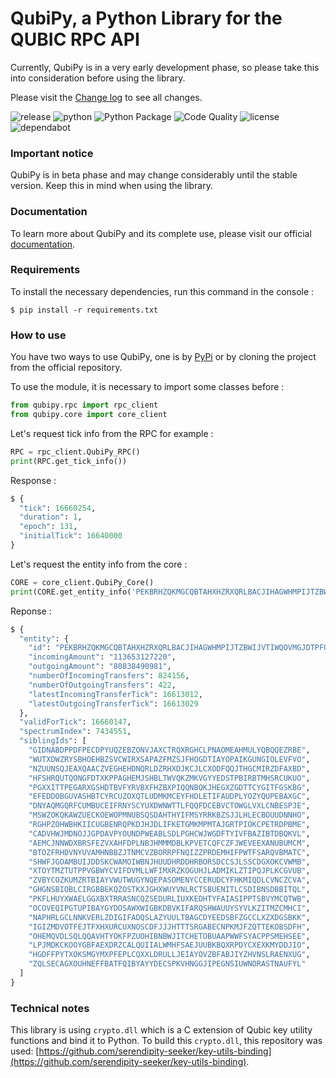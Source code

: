 # QubiPy, a Python Library for the QUBIC RPC API
Currently, QubiPy is in a very early development phase, so please take this into consideration before using the library.

Please visit the [Change log](https://github.com/QubiPy-Labs/QubiPy/blob/main/docs/changelog.md) to see all changes.

![release](https://img.shields.io/badge/release-v0.2.4--beta-blue)
![python](https://img.shields.io/badge/python-3.10_%7C_3.11_%7C_3.12-blue)
![Python Package](https://github.com/QubiPy-Labs/QubiPy/actions/workflows/python-package.yml/badge.svg)
![Code Quality](https://github.com/QubiPy-Labs/QubiPy/actions/workflows/pylint.yml/badge.svg)
![license](https://img.shields.io/badge/license-AGPL--3.0-orange)
![dependabot](https://img.shields.io/badge/dependabot-enabled-025e8c)


###  Important notice
QubiPy is in beta phase and may change considerably until the stable version. Keep this in mind when using the library.

### Documentation
To learn more about QubiPy and its complete use, please visit our official [documentation](https://qubipy.readthedocs.io/en/latest/).

### Requirements
To install the necessary dependencies, run this command in the console :
```
$ pip install -r requirements.txt
```

### How to use
You have two ways to use QubiPy, one is by [PyPi](https://pypi.org/project/QubiPy/) or by cloning the project from the official repository.

To use the module, it is necessary to import some classes before :
```python
from qubipy.rpc import rpc_client
from qubipy.core import core_client
```

Let's request tick info from the RPC for example :

```python
RPC = rpc_client.QubiPy_RPC()
print(RPC.get_tick_info())
```
Response :
```python
$ {
  "tick": 16660254,
  "duration": 1,
  "epoch": 131,
  "initialTick": 16640000
}
```
Let's request the entity info from the core :
```python
CORE = core_client.QubiPy_Core()
print(CORE.get_entity_info('PEKBRHZQKMGCQBTAHXHZRXQRLBACJIHAGWHMPIJTZBWIJVTIWQOVMGJDTPFO'))
```
Reponse :
```python
$ {
  "entity": {
    "id": "PEKBRHZQKMGCQBTAHXHZRXQRLBACJIHAGWHMPIJTZBWIJVTIWQOVMGJDTPFO",
    "incomingAmount": "113653127220",
    "outgoingAmount": "80838490981",
    "numberOfIncomingTransfers": 824156,
    "numberOfOutgoingTransfers": 422,
    "latestIncomingTransferTick": 16613012,
    "latestOutgoingTransferTick": 16613029
  },
  "validForTick": 16660147,
  "spectrumIndex": 7434551,
  "siblingIds": [
    "GIDNABDPPDFPECDPYUQZEBZONVJAXCTRQXRGHCLPNAOMEAHMULYQBQQEZRBE",
    "WUTXDWZRYSBHOEHBZSVCWIRXSAPAZFMZSJFHOGDTIAYOPAIKGUNGIOLEVFVO",
    "NZUUNSQJEAXQAACZVEGHEHDNQRLDZRHXDJKCJLCXODFQQJTHGCMIRZDFAXBD",
    "HFSHRQUTQONGFDTXKPPAGHEMJSHBLTWVQKZMKVGYYEDSTPBIRBTMHSRCUKUO",
    "PGXXITTPEGARXGSHDTBVFYRVBXFHZBXPIQQNBQKJHEGXZGDTTCYGITFGSKBG",
    "EFEDDOBGUVASHBTCYRCUZOXQTLUDMKMCEYFHDLETIFAUDPLYOZYQUPEBAXGC",
    "DNYAQMGQRFCUMBUCEIFRNYSCYUXDWNWTTLFQQFDCEBVCTOWGLVXLCNBESPJE",
    "MSWZOKQKAWZUECKOEWOPMNUBSQSDAHTHYIFMSYRRKBZSJJLHLECBOUUDNNHO",
    "RGHPZOHWBHKIICUGBENRQPKDJHJDLIFKETGMKMPMTAJGRTPIOKCPETRDPBME",
    "CADVHWJMDNOJJGPDAVPYOUNDPWEABLSDLPGHCWJWGDFTYIVFBAZIBTDBQKVL",
    "AEMCJNNWDXBRSFEZVXAHFDPLNBJHMMMDBLKPVETCQFCZFJWEVEEXANUBUMCM",
    "BTOZFRHDVNYUVAMHNBBZJTNMCVZBORRPFNQIZZPRDEMHIFPWTFSARQVBMATC",
    "SHWFJGOAMBUIJDDSKCWAMOIWBNJHUUDHRDDHRBORSDCCSJLSSCDGXOKCVWMB",
    "XTOYTMZTUTPPVGBWYCVIFDVMLLWFIMXRZKOGUHJLADMIKLZTIPQJPLKCGVUB",
    "ZVBYCOZKUMZRTBIAYVWUTWUGYNQEPASOMENYCCERUDCYFHKMIQDLCVNCZCVA",
    "GHGNSBIOBLCIRGBBEKQZOSTKXJGHXWUYVNLRCTSBUENITLCSDIBNSDBBITQL",
    "PKFLHUYXWAELGGXBXTRRASNCQZSEDURLIUXKEDHTYFAIASIPPTSBVYMCQTWB",
    "OCOVEQIPGTUPIBAYGYDOSAWXWIGBKDBVKIFARQSHWAUUYSYVLKZITMZCMHCI",
    "NAPHRLGCLNNKVERLZDIGIFADQSLAZYUULTBAGCDYEEDSBFZGCCLXZXDGSBKK",
    "IGIZMDVOTFEJTFXHXURCUXNOSCDFJJJHTTTSRGABECNPKMJFZQTTEKOBSDFH",
    "OHEMQVDLSQLQQAVHTYOKFPZUOHIBNBWJITCHETOBUAAPWWFSYACPPSMEHSEE",
    "LPJMDKCKOOYGBFAEXDRZCALQUIIALWMHFSAEJUUBKBQXRPDYCXEXKMYDDJIO",
    "HGDFFPYTXOKSMGYMXPFEPLCQXXLDRULLJEIAYOVZBFABJIYZHVNSLRAENXUG",
    "ZQLSECAGXOUHNEFFBATFQIBYAYYDECSPKVHNGGJIPEGNSIUWNORASTNAUFYL"
  ]
}

```

### Technical notes
This library is using `crypto.dll` which is a C extension of Qubic key utility functions and bind it to Python. To build this `crypto.dll`, this repository was used: [https://github.com/serendipity-seeker/key-utils-binding](https://github.com/serendipity-seeker/key-utils-binding).

